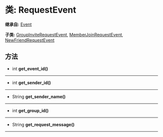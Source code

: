 # 类: RequestEvent  
  
**继承自:** [Event](Event.md)  
  
**子类:** [GroupInviteRequestEvent](GroupInviteRequestEvent.md), [MemberJoinRequestEvent](MemberJoinRequestEvent.md), [NewFriendRequestEvent](NewFriendRequestEvent.md)  
  
## 方法 
  
- int **get_event_id()**  
  
---  
  
- int **get_sender_id()**  
  
---  
  
- String **get_sender_name()**  
  
---  
  
- int **get_group_id()**  
  
---  
  
- String **get_request_message()**  
  
---  
  

